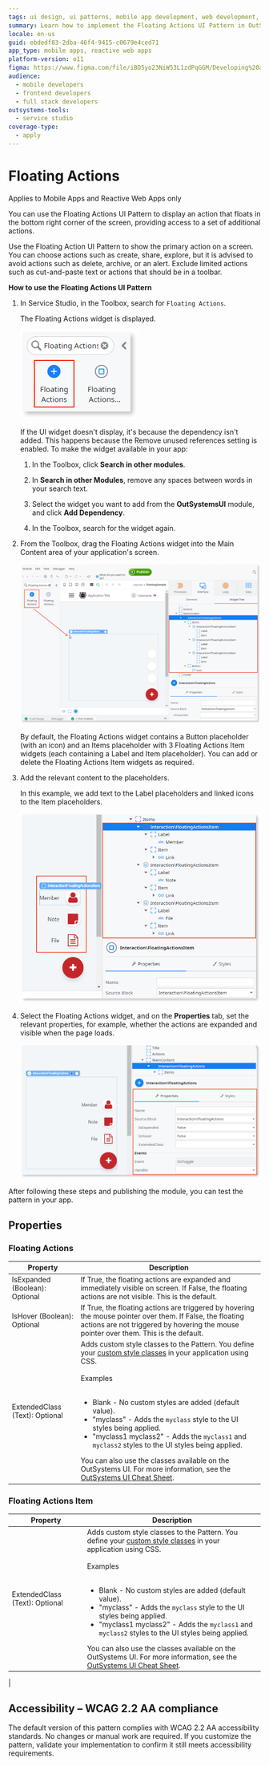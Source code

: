 ```yaml
---
tags: ui design, ui patterns, mobile app development, web development, outsystems service studio
summary: Learn how to implement the Floating Actions UI Pattern in OutSystems 11 (O11) for enhanced mobile and reactive web app interfaces.
locale: en-us
guid: ebdedf83-2dba-46f4-9415-c0679e4ced71
app_type: mobile apps, reactive web apps
platform-version: o11
figma: https://www.figma.com/file/iBD5yo23NiW53L1zdPqGGM/Developing%20an%20Application?node-id=213:10
audience:
  - mobile developers
  - frontend developers
  - full stack developers
outsystems-tools:
  - service studio
coverage-type:
  - apply
---
```


# Floating Actions

<div class="info" markdown="1">

Applies to Mobile Apps and Reactive Web Apps only

</div>

You can use the Floating Actions UI Pattern to display an action that floats in the bottom right corner of the screen, providing access to a set of additional actions.

Use the Floating Action UI Pattern to show the primary action on a screen. You can choose actions such as create, share, explore, but it is advised to avoid actions such as delete, archive, or an alert. Exclude limited actions such as cut-and-paste text or actions that should be in a toolbar.

**How to use the Floating Actions UI Pattern**

1. In Service Studio, in the Toolbox, search for `Floating Actions`.

    The Floating Actions widget is displayed.

    ![Screenshot of Service Studio showing the Floating Actions widget in the Toolbox](images/floatingactions-1-ss.png "Service Studio Floating Actions Widget")

    If the UI widget doesn't display, it's because the dependency isn't added. This happens because the Remove unused references setting is enabled. To make the widget available in your app:

    1. In the Toolbox, click **Search in other modules**.

    1. In **Search in other Modules**, remove any spaces between words in your search text.

    1. Select the widget you want to add from the **OutSystemsUI** module, and click **Add Dependency**.

    1. In the Toolbox, search for the widget again.

1. From the Toolbox, drag the Floating Actions widget into the Main Content area of your application's screen.

    ![Image depicting the process of dragging the Floating Actions widget into the Main Content area in Service Studio](images/floatingactions-2-ss.png "Dragging Floating Actions Widget to Main Content")

    By default, the Floating Actions widget contains a Button placeholder (with an icon) and an Items placeholder with 3 Floating Actions Item widgets (each containing a Label and Item placeholder). You can add or delete the Floating Actions Item widgets as required.

1. Add the relevant content to the placeholders.

    In this example, we add text to the Label placeholders and linked icons to the Item placeholders.  

    ![Example of adding text and icons to the Floating Actions widget placeholders in Service Studio](images/floatingactions-3-ss.png "Adding Content to Floating Actions Placeholders")

1. Select the Floating Actions widget, and on the **Properties** tab, set the relevant properties, for example, whether the actions are expanded and visible when the page loads.

    ![Screenshot showing the Properties tab for the Floating Actions widget in Service Studio with options to set](images/floatingactions-4-ss.png "Setting Properties of Floating Actions Widget")

After following these steps and publishing the module, you can test the pattern in your app.

## Properties

### Floating Actions

| Property                       | Description                                                                                                                                                                                                                                                                                                                                                                                                                                                                                                                                                                                                                        |
|--------------------------------|------------------------------------------------------------------------------------------------------------------------------------------------------------------------------------------------------------------------------------------------------------------------------------------------------------------------------------------------------------------------------------------------------------------------------------------------------------------------------------------------------------------------------------------------------------------------------------------------------------------------------------|
| IsExpanded (Boolean): Optional | If True, the floating actions are expanded and immediately visible on screen. If False, the floating actions are not visible. This is the default.                                                                                                                                                                                                                                                                                                                                                                                                                                                                                 |
| IsHover (Boolean): Optional    | If True, the floating actions are triggered by hovering the mouse pointer over them. If False, the floating actions are not triggered by hovering the mouse pointer over them. This is the default.                                                                                                                                                                                                                                                                                                                                                                                                                                |
| ExtendedClass (Text): Optional | Adds custom style classes to the Pattern. You define your [custom style classes](../../../look-feel/css.md) in your application using CSS.<br/><br/>Examples<br/><br/> <ul><li>Blank - No custom styles are added (default value).</li><li>"myclass" - Adds the ``myclass`` style to the UI styles being applied.</li><li>"myclass1 myclass2" - Adds the ``myclass1`` and ``myclass2`` styles to the UI styles being applied.</li></ul>You can also use the classes available on the OutSystems UI. For more information, see the [OutSystems UI Cheat Sheet](https://outsystemsui.outsystems.com/OutSystemsUIWebsite/CheatSheet). |

### Floating Actions Item

| Property                       | Description                                                                                                                                                                                                                                                                                                                                                                                                                                                                                                                                                                                                                        |
|--------------------------------|------------------------------------------------------------------------------------------------------------------------------------------------------------------------------------------------------------------------------------------------------------------------------------------------------------------------------------------------------------------------------------------------------------------------------------------------------------------------------------------------------------------------------------------------------------------------------------------------------------------------------------|
| ExtendedClass (Text): Optional | Adds custom style classes to the Pattern. You define your [custom style classes](../../../look-feel/css.md) in your application using CSS.<br/><br/>Examples<br/><br/> <ul><li>Blank - No custom styles are added (default value).</li><li>"myclass" - Adds the ``myclass`` style to the UI styles being applied.</li><li>"myclass1 myclass2" - Adds the ``myclass1`` and ``myclass2`` styles to the UI styles being applied.</li></ul>You can also use the classes available on the OutSystems UI. For more information, see the [OutSystems UI Cheat Sheet](https://outsystemsui.outsystems.com/OutSystemsUIWebsite/CheatSheet). |
 |

## Accessibility – WCAG 2.2 AA compliance

The default version of this pattern complies with WCAG 2.2 AA accessibility standards. No changes or manual work are required. If you customize the pattern, validate your implementation to confirm it still meets accessibility requirements.
